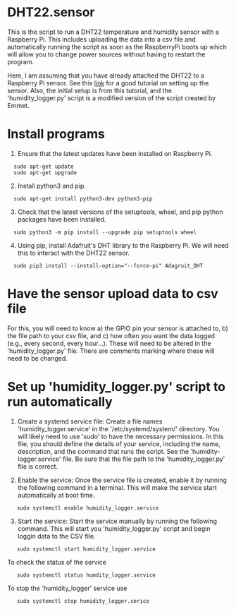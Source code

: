 # DHT22.sensor
This is the script to run a DHT22 temperature and humidity sensor with a Raspberry Pi. This includes uploading the data into a csv file and automatically running the script as soon as the RaspberryPi boots up which will allow you to change power sources without having to restart the program.

Here, I am assuming that you have already attached the DHT22 to a Raspberry Pi sensor. See this [link](https://pimylifeup.com/raspberry-pi-humidity-sensor-dht22/) for a good tutorial on setting up the sensor. Also, the initial setup is from this tutorial, and the 'humidity_logger.py' script is a modified version of the script created by Emmet.

# Install programs
1. Ensure that the latest updates have been installed on Raspberry Pi.
 ```
   sudo apt-get update
   sudo apt-get upgrade
 ```
2. Install python3 and pip.
 ```
   sudo apt-get install python3-dev python3-pip
 ```
3. Check that the latest versions of the setuptools, wheel, and pip python packages have been installed.
 ```   
   sudo python3 -m pip install --upgrade pip setuptools wheel
 ```   
4. Using pip, install Adafruit's DHT library to the Raspberry Pi. We will need this to interact with the DHT22 sensor.
 ```
   sudo pip3 install --install-option="--force-pi" Adagruit_DHT
 ```
# Have the sensor upload data to csv file
For this, you will need to know a) the GPIO pin your sensor is attached to, b) the file path to your csv file, and c) how often you want the data logged (e.g., every second, every hour...). These will need to be altered in the 'humidity_logger.py' file. There are comments marking where these will need to be changed.

# Set up 'humidity_logger.py' script to run automatically
1. Create a systemd service file: Create a file names 'humidity_logger.service' in the '/etc/systemd/system/' directory. You will likely need to use 'sudo' to have the necessary permissions. In this file, you should define the details of your service, including the name, description, and the command that runs the script. See the 'humidity-logger.service' file. 
   Be sure that the file path to the 'humidity_logger.py' file is correct.

2. Enable the service: Once the service file is created, enable it by running the following command in a terminal. This will make the service start automatically at boot time.
 ```
    sudo systemctl enable humidity_logger.service
 ```
3. Start the service: Start the service manually by running the following command. This will start you 'humidity_logger.py' script and begin loggin data to the CSV file.
 ```    
    sudo systemctl start humidity_logger.service
 ```    
To check the status of the service
 ```
    sudo systemctl status humdity_logger.service
 ```   
To stop the 'humidity_logger' service use
 ```
    sudo systemctl stop humidity_logger.serice
 ```
